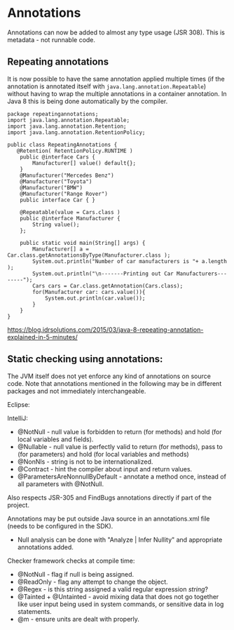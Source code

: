 Annotations
===

Annotations can now be added to almost any type usage (JSR 308).
This is metadata - not runnable code.

Repeating annotations
---

It is now possible to have the same annotation applied multiple times 
(if the annotation is annotated itself with `java.lang.annotation.Repeatable`)
without having to wrap the multiple annotations in a container annotation.
In Java 8 this is being done automatically by the compiler.

    package repeatingannotations;
    import java.lang.annotation.Repeatable;
    import java.lang.annotation.Retention;
    import java.lang.annotation.RetentionPolicy;
     
    public class RepeatingAnnotations {
       @Retention( RetentionPolicy.RUNTIME )
        public @interface Cars {
            Manufacturer[] value() default{};
        }
        @Manufacturer("Mercedes Benz")
        @Manufacturer("Toyota")
        @Manufacturer("BMW")
        @Manufacturer("Range Rover")
        public interface Car { }
 
        @Repeatable(value = Cars.class )
        public @interface Manufacturer {
            String value();
        };
 
        public static void main(String[] args) {
            Manufacturer[] a = Car.class.getAnnotationsByType(Manufacturer.class );
            System.out.println("Number of car manufacturers is "+ a.length );
            System.out.println("\n-------Printing out Car Manufacturers--------");
            Cars cars = Car.class.getAnnotation(Cars.class);
            for(Manufacturer car: cars.value()){
                System.out.println(car.value());
            }
        }
    }




https://blog.idrsolutions.com/2015/03/java-8-repeating-annotation-explained-in-5-minutes/

Static checking using annotations:
---

The JVM itself does not yet enforce any kind of annotations on source code.   Note that annotations
mentioned in the following may be in different packages and not immediately interchangeable.


Eclipse:


IntelliJ:

* @NotNull - null value is forbidden to return (for methods) and hold (for local variables  and fields).
* @Nullable - null value is perfectly valid to return (for methods), pass to (for parameters) and hold (for local variables and methods)
* @NonNls - string is not to be internationalized.
* @Contract - hint the compiler about input and return values.
* @ParametersAreNonnullByDefault - annotate a method once, instead of all parameters with @NotNull.

Also respects JSR-305 and FindBugs annotations directly if part of the project.

Annotations may be put outside Java source in an annotations.xml file (needs to be
configured in the SDK).  

* Null analysis can be done with "Analyze | Infer Nullity" and appropriate annotations added. 


Checker framework checks at compile time: 

* @NotNull - flag if null is being assigned.
* @ReadOnly - flag any attempt to change the object.
* @Regex - is this string assigned a valid regular expression _string_?
* @Tainted + @Untainted - avoid mixing data that does not go together like user input being used in system commands, or
sensitive data in log statements.
* @m - ensure units are dealt with properly.

